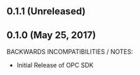 ## 0.1.1 (Unreleased)

## 0.1.0 (May 25, 2017)

BACKWARDS INCOMPATIBILITIES / NOTES:

 * Initial Release of OPC SDK
